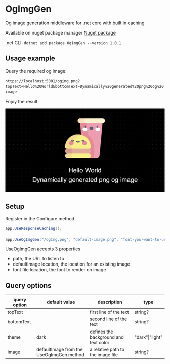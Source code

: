# OgImgGen

Og image generation middleware for .net core with built in caching

Available on nuget package manager [Nuget package](https://www.nuget.org/packages/OgImgGen/1.0.1)

.net CLI: `dotnet add package OgImgGen --version 1.0.1`

## Usage example

Query the required og image:

`https://localhost:5001/ogimg.png?topText=Hello%20World&bottomText=Dynamically%20generated%20png%20og%20image`

Enjoy the result:

![Og Image](ogimg.png)

## Setup

Register in the Configure method

```csharp
app.UseResponseCaching();

app.UseOgImgGen("/ogImg.png", "default-image.png", "font-you-want-to-use.ttf");
```

UseOgImgGen accepts 3 properties

- path, the URL to listen to
- defaultImage location, the location for an existing image
- font file location, the font to render on image

## Query options

| query option | default value                            | description                           | type            |
| ------------ | ---------------------------------------- | ------------------------------------- | --------------- |
| topText      |                                          | first line of the text                | string?         |
| bottomText   |                                          | second line of the text               | string?         |
| theme        | dark                                     | defines the background and text color | "dark"\|"light" |
| image        | defaultImage from the UseOgImgGen method | a relative path to the image file     | string?         |
